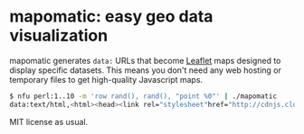 # mapomatic: easy geo data visualization
mapomatic generates `data:` URLs that become [Leaflet](http://leafletjs.com)
maps designed to display specific datasets. This means you don't need any web
hosting or temporary files to get high-quality Javascript maps.

```sh
$ nfu perl:1..10 -m 'row rand(), rand(), "point %0"' | ./mapomatic
data:text/html,<html><head><link rel="stylesheet"href="http://cdnjs.cloudflare.com/ajax/libs/leaflet/0.7.3/leaflet.css"/><script src="http://cdnjs.cloudflare.com/ajax/libs/leaflet/0.7.3/leaflet.js"></script><script src="http://code.jquery.com/jquery-1.11.3.min.js"></script><style>body {margin: 0}</style></head><body id='map'><script type='geodata'>0.460017017860995 0.549862431452738~0.648777563163218 0.66594596239424~0.684847881214484 0.584244168581776~0.857034012346357 0.914392138872323~0.125741293877955 0.531883511518345~0.971623788371101 0.248852936308573~0.483993689093939 0.938046175835339~0.39736295475495 0.321282072778665~0.368637668639 0.919264795607006~0.511303397890924 0.255259158396264~0.896075164733606 0.167823309592265</script><script>$(function () {var rf = function () {if ($('#map').height() !== $(window).height())$('#map').height($(window).height());};$(window).resize(rf);setTimeout(rf, 100);var m = L.map('map');L.tileLayer('http://{s}.tile.osm.org/{z}/{x}/{y}.png',{attribution: '&copy; <a href="http://osm.org/copyright">OpenStreetMap</a> contributors'}).addTo(m);var sy = 0, sx = 0;var ls = $('script[type="geodata"]').text().replace(/^\s*|\s*$/g, '').split(/~/);for (var i = 0, l = ls.length; i < l; ++i) {var ps = ls[i].split(/\s+/, 3);var ll = [+ps[0], +ps[1]];L.marker(ll).addTo(m).bindPopup(ps[2]);sy += ll[0];sx += ll[1];}m.setView([sy / ls.length, sx / ls.length], 4);});</script></body></html>
```

MIT license as usual.
